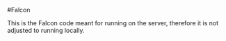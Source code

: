 #Falcon

This is the Falcon code meant for running on the server, therefore it is not adjusted to running locally.